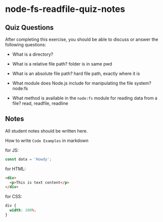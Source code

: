 # node-fs-readfile-quiz-notes

## Quiz Questions

After completing this exercise, you should be able to discuss or answer the following questions:

- What is a directory?

- What is a relative file path?
  folder is in same pwd
- What is an absolute file path?
  hard file path, exactly where it is
- What module does Node.js include for manipulating the file system?
  node:fs
- What method is available in the `node:fs` module for reading data from a file?
  read, readfile, readline

## Notes

All student notes should be written here.

How to write `Code Examples` in markdown

for JS:

```javascript
const data = 'Howdy';
```

for HTML:

```html
<div>
  <p>This is text content</p>
</div>
```

for CSS:

```css
div {
  width: 100%;
}
```
